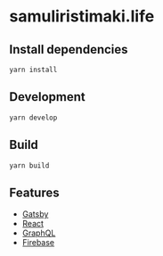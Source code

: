 # samuliristimaki.life

## Install dependencies
```
yarn install
```

## Development
```
yarn develop
```

## Build
```
yarn build
```

## Features
- [Gatsby](https://www.gatsbyjs.org/)
- [React](https://reactjs.org/)
- [GraphQL](http://graphql.org/)
- [Firebase](https://firebase.google.com/)
